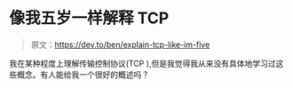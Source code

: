 # 像我五岁一样解释 TCP

> 原文：<https://dev.to/ben/explain-tcp-like-im-five>

我在某种程度上理解传输控制协议(TCP ),但是我觉得我从来没有具体地学习过这些概念。有人能给我一个很好的概述吗？